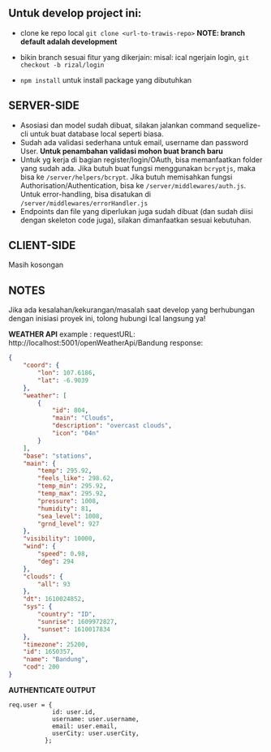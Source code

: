 **Untuk develop project ini:**
----
* clone ke repo local
  `git clone <url-to-trawis-repo>`
  **NOTE: branch default adalah development**

* bikin branch sesuai fitur yang dikerjain:
  misal: ical ngerjain login, `git checkout -b rizal/login`

* `npm install` untuk install package yang dibutuhkan


SERVER-SIDE
---
* Asosiasi dan model sudah dibuat, silakan jalankan command sequelize-cli untuk buat database local seperti biasa.
* Sudah ada validasi sederhana untuk email, username dan password User. **Untuk penambahan validasi mohon buat branch baru**
* Untuk yg kerja di bagian register/login/OAuth, bisa memanfaatkan folder yang sudah ada. Jika butuh buat fungsi menggunakan `bcryptjs`, maka bisa ke `/server/helpers/bcrypt`. Jika butuh memisahkan fungsi Authorisation/Authentication, bisa ke `/server/middlewares/auth.js`. Untuk error-handling, bisa disatukan di `/server/middlewares/errorHandler.js`
* Endpoints dan file yang diperlukan juga sudah dibuat (dan sudah diisi dengan skeleton code juga), silakan dimanfaatkan sesuai kebutuhan.

CLIENT-SIDE
---
Masih kosongan

**NOTES**
---
Jika ada kesalahan/kekurangan/masalah saat develop yang berhubungan dengan inisiasi proyek ini, tolong hubungi Ical langsung ya!

**WEATHER API**
example :
requestURL: http://localhost:5001/openWeatherApi/Bandung
response: 
```json
{
    "coord": {
        "lon": 107.6186,
        "lat": -6.9039
    },
    "weather": [
        {
            "id": 804,
            "main": "Clouds",
            "description": "overcast clouds",
            "icon": "04n"
        }
    ],
    "base": "stations",
    "main": {
        "temp": 295.92,
        "feels_like": 298.62,
        "temp_min": 295.92,
        "temp_max": 295.92,
        "pressure": 1008,
        "humidity": 81,
        "sea_level": 1008,
        "grnd_level": 927
    },
    "visibility": 10000,
    "wind": {
        "speed": 0.98,
        "deg": 294
    },
    "clouds": {
        "all": 93
    },
    "dt": 1610024852,
    "sys": {
        "country": "ID",
        "sunrise": 1609972827,
        "sunset": 1610017834
    },
    "timezone": 25200,
    "id": 1650357,
    "name": "Bandung",
    "cod": 200
}
```

**AUTHENTICATE OUTPUT**
```
req.user = {
            id: user.id,
            username: user.username,
            email: user.email,
            userCity: user.userCity,
          };
```

